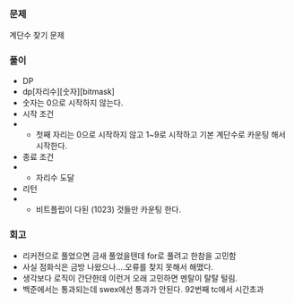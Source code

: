 ### 문제
계단수 찾기 문제

### 풀이
* DP
* dp[자리수][숫자][bitmask]
* 숫자는 0으로 시작하지 않는다. 
* 시작 조건
* * 첫째 자리는 0으로 시작하지 않고 1~9로 시작하고 기본 계단수로 카운팅 해서 시작한다.
* 종료 조건
* * 자리수 도달
* 리턴
* * 비트플립이 다된 (1023) 것들만 카운팅 한다.

### 회고
* 리커전으로 풀었으면 금새 풀었을텐데 for로 풀려고 한참을 고민함
* 사실 점화식은 금방 나왔으나....오류를 찾지 못해서 해맸다.
* 생각보다 로직이 간단한데 이런거 오래 고민하면 멘탈이 탈탈 털림.
* 백준에서는 통과되는데 swex에선 통과가 안된다. 92번째 tc에서 시간초과
